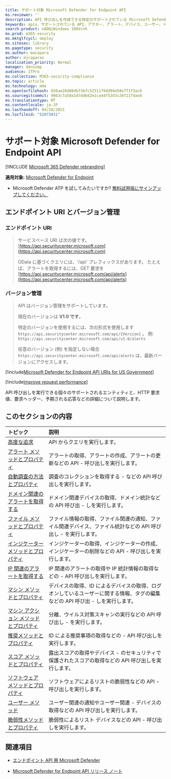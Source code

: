 ```yaml
---
title: サポート対象 Microsoft Defender for Endpoint API
ms.reviewer: ''
description: API 呼び出しを作成できる特定のサポートされている Microsoft Defender for Endpoint エンティティについて説明します。
keywords: apis、サポートされている API、アクター、アラート、デバイス、ユーザー、ドメイン、IP、ファイル、高度なクエリ、高度な検索
search.product: eADQiWindows 10XVcnh
ms.prod: m365-security
ms.mktglfcycl: deploy
ms.sitesec: library
ms.pagetype: security
ms.author: macapara
author: mjcaparas
localization_priority: Normal
manager: dansimp
audience: ITPro
ms.collection: M365-security-compliance
ms.topic: article
ms.technology: mde
ms.openlocfilehash: 656aa26d80db73bfc52511f9dd94e58e771f3ac6
ms.sourcegitcommit: 9063c7a50a1d7dd6d2e1ca44f53d3c26f21f4ae8
ms.translationtype: MT
ms.contentlocale: ja-JP
ms.lasthandoff: 04/28/2021
ms.locfileid: "52073831"
---
```

# <a name="supported-microsoft-defender-for-endpoint-apis"></a>サポート対象 Microsoft Defender for Endpoint API

[!INCLUDE [Microsoft 365 Defender rebranding](../../includes/microsoft-defender.md)]

**適用対象:** [Microsoft Defender for Endpoint](https://go.microsoft.com/fwlink/?linkid=2154037)

- Microsoft Defender ATP を試してみたいですか? [無料試用版にサインアップしてください。](https://www.microsoft.com/microsoft-365/windows/microsoft-defender-atp?ocid=docs-wdatp-exposedapis-abovefoldlink)

## <a name="endpoint-uri-and-versioning"></a>エンドポイント URI とバージョン管理

### <a name="endpoint-uri"></a>エンドポイント URI

> サービスベース URI は次の値です。 [https://api.securitycenter.microsoft.com](https://api.securitycenter.microsoft.com)
>
> OData に基づくクエリには、'/api' プレフィックスがあります。 たとえば、アラートを取得するには、GET 要求を [https://api.securitycenter.microsoft.com/api/alerts](https://api.securitycenter.microsoft.com/api/alerts)

### <a name="versioning"></a>バージョン管理

> API はバージョン管理をサポートしています。
>
> 現在のバージョンは **V1.0 です**。
>
> 特定のバージョンを使用するには、次の形式を使用します `https://api.securitycenter.microsoft.com/api/{Version}` 。 例: `https://api.securitycenter.microsoft.com/api/v1.0/alerts`
>
> 任意のバージョン (例) を指定しない場合 `https://api.securitycenter.microsoft.com/api/alerts` は、最新バージョンにアクセスします。

[!include[Microsoft Defender for Endpoint API URIs for US Government](../../includes/microsoft-defender-api-usgov.md)]

[!include[Improve request performance](../../includes/improve-request-performance.md)]

API 呼び出しを実行できる個々のサポートされるエンティティと、HTTP 要求値、要求ヘッダー、予期される応答などの詳細について説明します。

## <a name="in-this-section"></a>このセクションの内容

トピック | 説明
:---|:---
[高度な追求](run-advanced-query-api.md) | API からクエリを実行します。
[アラート メソッドとプロパティ](alerts.md) | アラートの取得、アラートの作成、アラートの更新などの API \- 呼び出しを実行します。
[自動調査の方法とプロパティ](investigation.md) | 調査のコレクションを取得する \- などの API 呼び出しを実行します。
[ドメイン関連のアラートを取得する](get-domain-related-alerts.md) | ドメイン関連デバイスの取得、ドメイン統計などの API 呼び出 \- しを実行します。
[ファイル メソッドとプロパティ](files.md) | ファイル情報の取得、ファイル関連の通知、ファイル関連デバイス、ファイル統計などの API 呼び出し \- を実行します。
[インジケーター メソッドとプロパティ](ti-indicator.md) | インジケーターの取得、インジケーターの作成、インジケーターの削除などの API \- 呼び出しを実行します。
[IP 関連のアラートを取得する](get-ip-related-alerts.md) | IP 関連のアラートの取得や IP 統計情報の取得などの \- API 呼び出しを実行します。
[マシン メソッドとプロパティ](machine.md) | デバイスの取得、ID によるデバイスの取得、ログオンしているユーザーに関する情報、タグの編集などの API 呼び出 \- しを実行します。
[マシン アクション メソッドとプロパティ](machineaction.md) | 分離、ウイルス対策スキャンの実行などの API 呼び出し \- を実行します。
[推奨メソッドとプロパティ](recommendation.md) | ID による推奨事項の取得などの \- API 呼び出しを実行します。
[スコア メソッドとプロパティ](score.md) | 露出スコアの取得やデバイス \- のセキュリティで保護されたスコアの取得などの API 呼び出しを実行します。
[ソフトウェア メソッドとプロパティ](software.md) | ソフトウェアによるリストの脆弱性などの API \- 呼び出しを実行します。
[ユーザー メソッド](user.md) | ユーザー関連の通知やユーザー関連 \- デバイスの取得などの API 呼び出しを実行します。
[脆弱性メソッドとプロパティ](vulnerability.md) | 脆弱性によるリスト デバイスなどの API \- 呼び出しを実行します。

## <a name="see-also"></a>関連項目

- [エンドポイント API 用 Microsoft Defender](apis-intro.md)

- [Microsoft Defender for Endpoint API リリース ノート](api-release-notes.md)

